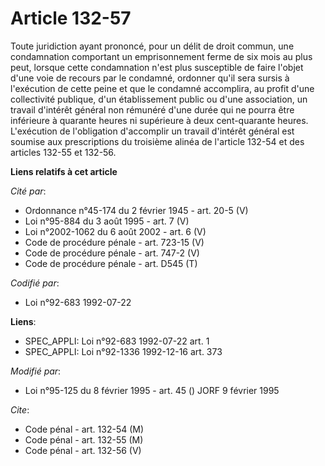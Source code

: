 # Article 132-57

Toute juridiction ayant prononcé, pour un délit de droit commun, une condamnation comportant un emprisonnement ferme de six
mois au plus peut, lorsque cette condamnation n'est plus susceptible de faire l'objet d'une voie de recours par le condamné,
ordonner qu'il sera sursis à l'exécution de cette peine et que le condamné accomplira, au profit d'une collectivité publique,
d'un établissement public ou d'une association, un travail d'intérêt général non rémunéré d'une durée qui ne pourra être
inférieure à quarante heures ni supérieure à deux cent-quarante heures. L'exécution de l'obligation d'accomplir un travail
d'intérêt général est soumise aux prescriptions du troisième alinéa de l'article 132-54 et des articles 132-55 et 132-56.

**Liens relatifs à cet article**

_Cité par_:

  - Ordonnance n°45-174 du 2 février 1945 - art. 20-5 (V)
  - Loi n°95-884 du 3 août 1995 - art. 7 (V)
  - Loi n°2002-1062 du 6 août 2002 - art. 6 (V)
  - Code de procédure pénale - art. 723-15 (V)
  - Code de procédure pénale - art. 747-2 (V)
  - Code de procédure pénale - art. D545 (T)

_Codifié par_:

  - Loi n°92-683 1992-07-22

**Liens**:

  - SPEC_APPLI: Loi n°92-683 1992-07-22 art. 1
  - SPEC_APPLI: Loi n°92-1336 1992-12-16 art. 373

_Modifié par_:

  - Loi n°95-125 du 8 février 1995 - art. 45 () JORF 9 février 1995

_Cite_:

  - Code pénal - art. 132-54 (M)
  - Code pénal - art. 132-55 (M)
  - Code pénal - art. 132-56 (V)
